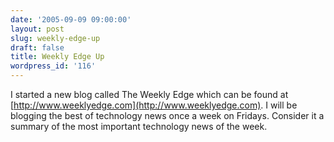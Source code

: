 ```yaml
---
date: '2005-09-09 09:00:00'
layout: post
slug: weekly-edge-up
draft: false
title: Weekly Edge Up
wordpress_id: '116'
---
```


I started a new blog called The Weekly Edge which can be found at [http://www.weeklyedge.com](http://www.weeklyedge.com). I will be blogging the best of technology news once a week on Fridays. Consider it a summary of the most important technology news of the week.

